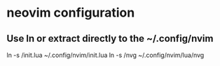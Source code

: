 # neovim configuration
## Use ln or extract directly to the ~/.config/nvim

ln -s <root-path>/init.lua ~/.config/nvim/init.lua
ln -s <root-path>/nvg ~/.config/nvim/lua/nvg
